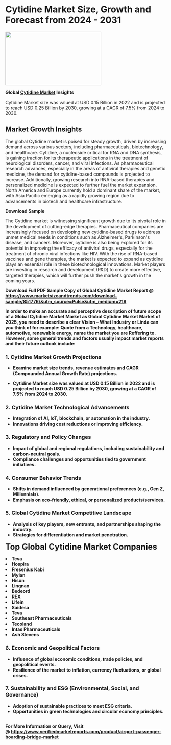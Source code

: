 <H1>Cytidine Market Size, Growth and Forecast from 2024 - 2031</H1><img class="aligncenter size-medium wp-image-584254" src="https://thirdeyenews.in/wp-content/uploads/2024/09/Global-Market-Research-300x168.jpeg" alt="" width="300" height="168" /><p><strong>Global&nbsp;<a href="https://www.marketsizeandtrends.com/download-sample/851776/&amp;utm_source=Pulse&amp;utm_medium=218">Cytidine Market</a> Insights</strong></p><p>Cytidine Market size was valued at USD 0.15 Billion in 2022 and is projected to reach USD 0.25 Billion by 2030, growing at a CAGR of 7.5% from 2024 to 2030.</p><p><h2>Market Growth Insights</h2> <p>The global Cytidine market is poised for steady growth, driven by increasing demand across various sectors, including pharmaceuticals, biotechnology, and healthcare. Cytidine, a nucleoside critical for RNA and DNA synthesis, is gaining traction for its therapeutic applications in the treatment of neurological disorders, cancer, and viral infections. As pharmaceutical research advances, especially in the areas of antiviral therapies and genetic medicine, the demand for cytidine-based compounds is projected to increase. Additionally, growing research into RNA-based therapies and personalized medicine is expected to further fuel the market expansion. North America and Europe currently hold a dominant share of the market, with Asia Pacific emerging as a rapidly growing region due to advancements in biotech and healthcare infrastructure.</p> <p><strong>Download Sample</strong></p> <p>The Cytidine market is witnessing significant growth due to its pivotal role in the development of cutting-edge therapies. Pharmaceutical companies are increasingly focused on developing new cytidine-based drugs to address unmet medical needs in conditions such as Alzheimer's, Parkinson's disease, and cancers. Moreover, cytidine is also being explored for its potential in improving the efficacy of antiviral drugs, especially for the treatment of chronic viral infections like HIV. With the rise of RNA-based vaccines and gene therapies, the market is expected to expand as cytidine plays an essential role in these biotechnological innovations. Market players are investing in research and development (R&D) to create more effective, targeted therapies, which will further push the market's growth in the coming years.</p> <p><strong></p><p><span class=""><strong>Download Full PDF Sample Copy of Global Cytidine Market Report</strong> @ <a href="https://www.marketsizeandtrends.com/download-sample/851776/&amp;utm_source=Pulse&amp;utm_medium=218" target="_blank">https://www.marketsizeandtrends.com/download-sample/851776/&amp;utm_source=Pulse&amp;utm_medium=218</a></span></p><p>In order to make an accurate and perceptive description of future scope of a Global&nbsp;Cytidine Market Market as Global&nbsp;Cytidine Market Market of 2025, you need to describe a clear Vision &ndash; What Industry or Linda can you think of for example: Quote from a Technology, healthcare, automotive, renewable energy, name the market you are Reffering to. However, some general trends and factors usually impact market reports and their future outlook include:</p><h3>1.&nbsp;<strong>Cytidine Market Growth Projections</strong></h3><ul><li>Examine market size trends, revenue estimates and CAGR (Compounded Annual Growth Rate) projections.</li><li><p>Cytidine Market size was valued at USD 0.15 Billion in 2022 and is projected to reach USD 0.25 Billion by 2030, growing at a CAGR of 7.5% from 2024 to 2030.</p></li></ul><h3>2.&nbsp;<strong>Cytidine Market Technological Advancements</strong></h3><ul><li>Integration of AI, IoT, blockchain, or automation in the industry.</li><li>Innovations driving cost reductions or improving efficiency.</li></ul><h3>3.&nbsp;<strong>Regulatory and Policy Changes</strong></h3><ul><li>Impact of global and regional regulations, including sustainability and carbon-neutral goals.</li><li>Compliance challenges and opportunities tied to government initiatives.</li></ul><h3>4.&nbsp;<strong>Consumer Behavior Trends</strong></h3><ul><li>Shifts in demand influenced by generational preferences (e.g., Gen Z, Millennials).</li><li>Emphasis on eco-friendly, ethical, or personalized products/services.</li></ul><h3>5.&nbsp;<strong>Global Cytidine Market Competitive Landscape</strong></h3><ul><li>Analysis of key players, new entrants, and partnerships shaping the industry.</li><li>Strategies for differentiation and market penetration.</li></ul><p data-pm-slice="1 1 []"><span style="color: inherit; font-family: inherit; font-size: 25px;">Top Global Cytidine Market Companies</span></p><div class="" data-test-id=""><p><li>Teva</li><li> Hospira</li><li> Fresenius Kabi</li><li> Mylan</li><li> Hisun</li><li> Lingnan</li><li> Bedeord</li><li> REX</li><li> Lifein</li><li> Saidesa</li><li> Teva</li><li> Southeast Pharmaceuticals</li><li> Tecoland</li><li> Intas Pharmaceuticals</li><li> Ash Stevens</li></p></div><h3>6.&nbsp;<strong>Economic and Geopolitical Factors</strong></h3><ul><li>Influence of global economic conditions, trade policies, and geopolitical events.</li><li>Resilience of the market to inflation, currency fluctuations, or global crises.</li></ul><h3>7.&nbsp;<strong>Sustainability and ESG (Environmental, Social, and Governance)</strong></h3><ul><li>Adoption of sustainable practices to meet ESG criteria.</li><li>Opportunities in green technologies and circular economy principles.</li></ul><h2><strong style="font-size: 14px;">For More Information or Query, Visit @&nbsp;</strong><a style="background-color: #ffffff; font-size: 14px;" href="https://www.marketsizeandtrends.com/report/cytidine-market/" target="_blank">https://www.verifiedmarketreports.com/product/airport-passenger-boarding-bridge-market</a></h2>
